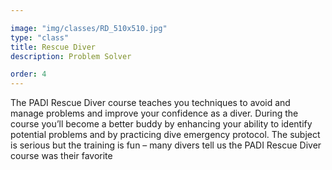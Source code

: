 ```yaml
---

image: "img/classes/RD_510x510.jpg"
type: "class"
title: Rescue Diver
description: Problem Solver

order: 4
---
```


The PADI Rescue Diver course teaches you techniques to avoid and manage problems and improve your confidence as a diver. During the course you’ll become a better buddy by enhancing your ability to identify potential problems and by practicing dive emergency protocol. The subject is serious but the training is fun – many divers tell us the PADI Rescue Diver course was their favorite
